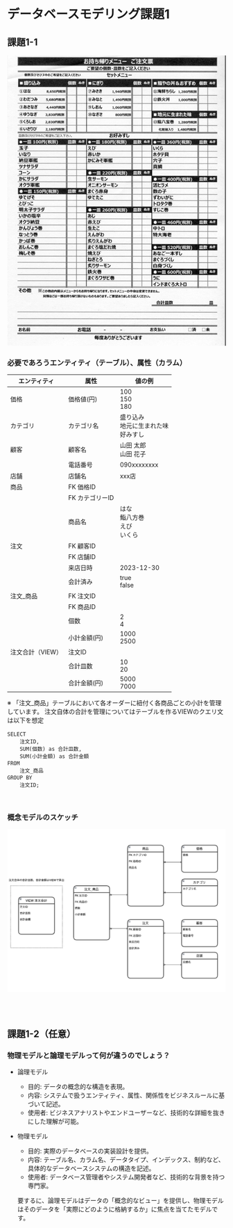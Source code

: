 # データベースモデリング課題1

## 課題1-1
<img src="./image-1.png" width="600">

<br>

### 必要であろうエンティティ（テーブル）、属性（カラム）
| エンティティ   | 属性         | 値の例　|
|-------------|------------|------------|
| 価格        | 価格値(円)   | 100<br>150<br>180 |
| カテゴリ      | カテゴリ名  | 盛り込み<br>地元に生まれた味<br> 好みすし |
| 顧客        | 顧客名       | 山田 太郎<br>山田 花子 |
|             | 電話番号      | 090xxxxxxxx |
| 店舗        | 店舗名       | xxx店 |
| 商品        |  FK 価格ID     | |
|             | FK カテゴリーID  |　 |
|             | 商品名      | はな<br>鮨八方巻<br>えび<br>いくら |
| 注文        | FK 顧客ID      |  |
|             | FK 店舗ID      |  |
|             | 来店日時     | 2023-12-30 |
|             | 会計済み     | true<br>false<br> |
| 注文_商品    | FK 注文ID      | |
|             | FK 商品ID      ||
|             | 個数        | 2<br>4<br> |
|             | 小計金額(円)     | 1000<br>2500<br> |
| 注文合計（VIEW） | 注文ID      | |
|             | 合計皿数     | 10<br>20<br> |
|             | 合計金額(円)     | 5000<br>7000<br> |

※ 「注文_商品」テーブルにおいて各オーダーに紐付く各商品ごとの小計を管理しています。
注文自体の合計を管理についてはテーブルを作るVIEWのクエリ文は以下を想定

```
SELECT
    注文ID,
    SUM(個数) as 合計皿数,
    SUM(小計金額) as 合計金額
FROM
    注文_商品
GROUP BY
    注文ID;
```  

<br>

### 概念モデルのスケッチ
![Alt text](image-2.png)

<br>
<br>

## 課題1-2（任意）
### 物理モデルと論理モデルって何が違うのでしょう？
- 論理モデル
  - 目的: データの概念的な構造を表現。
  - 内容: システムで扱うエンティティ、属性、関係性をビジネスルールに基づいて記述。
  - 使用者: ビジネスアナリストやエンドユーザーなど、技術的な詳細を抜きにした理解が可能。
- 物理モデル
  - 目的: 実際のデータベースの実装設計を提供。
  - 内容: テーブル名、カラム名、データタイプ、インデックス、制約など、具体的なデータベースシステムの構造を記述。
  - 使用者: データベース管理者やシステム開発者など、技術的な背景を持つ専門家。

  要するに、論理モデルはデータの「概念的なビュー」を提供し、物理モデルはそのデータを「実際にどのように格納するか」に焦点を当てたモデルです。